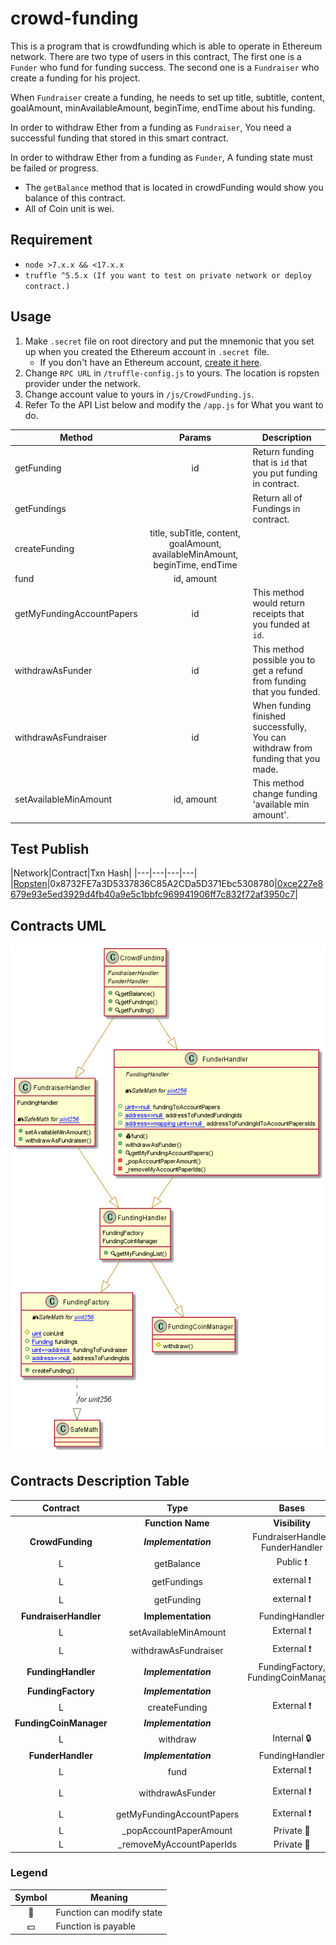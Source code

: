 # crowd-funding

This is a program that is crowdfunding which is able to operate in Ethereum network. There are two type  of users in this contract, The first one is a `Funder` who fund for funding success. The second one is a `Fundraiser` who create a funding for his project.

When `Fundraiser` create a funding, he needs to set up title, subtitle, content, goalAmount, minAvailableAmount, beginTime, endTime about his funding.

In order to withdraw Ether from a funding as `Fundraiser`, You need a successful funding that stored in this smart contract.

In order to withdraw Ether from a funding as `Funder`, A funding state must be failed or progress.

* The `getBalance` method that is located in crowdFunding would show you balance of this contract.
* All of Coin unit is wei.

## Requirement

* `node >7.x.x && <17.x.x`
* `truffle ^5.5.x (If you want to test on private network or deploy contract.)`

## Usage

1. Make `.secret` file on root directory and put the mnemonic that you set up when you created the Ethereum account in `.secret `file.
    * If you don't have an Ethereum account, [create it here](https://metamask.io/).
2. Change `RPC URL` in `/truffle-config.js` to yours. The location is ropsten provider under the network.
3. Change account value to yours in `/js/CrowdFunding.js`.
4. Refer To the  API List below and modify the `/app.js` for What you want to do.

|Method|Params|Description|
|---|:---:|---|
| getFunding | id | Return funding that is `id` that you put funding in contract. |
| getFundings | | Return all of Fundings in contract. |
| createFunding | title, subTitle, content, goalAmount, availableMinAmount, beginTime, endTime | |
| fund | id, amount |  |
| getMyFundingAccountPapers | id | This method would return receipts that you funded at `id`. |
| withdrawAsFunder | id | This method possible  you to get a refund from funding that you funded. |
| withdrawAsFundraiser | id | When funding finished successfully, You can withdraw from funding that you made. |
| setAvailableMinAmount | id, amount | This method change funding 'available min amount'. |

## Test Publish
|Network|Contract|Txn Hash|
|---|---|---|---|
|[Ropsten](https://ropsten.etherscan.io/address/0x8732FE7a3D5337836C85A2CDa5D371Ebc5308780)|0x8732FE7a3D5337836C85A2CDa5D371Ebc5308780|[0xce227e8679e93e5ed3929d4fb40a9e5c1bbfc969941906ff7c832f72af3950c7](https://ropsten.etherscan.io/tx/0xce227e8679e93e5ed3929d4fb40a9e5c1bbfc969941906ff7c832f72af3950c7)|

## Contracts UML

![UML](./uml/@solidity_uml.png)

## Contracts Description Table

|  Contract  |         Type        |       Bases      |                  |                 |
|:----------:|:-------------------:|:----------------:|:----------------:|:---------------:|
|          |  **Function Name**  |  **Visibility**  |  **Mutability**  |  **Modifiers**  |
| **CrowdFunding** | ***Implementation*** | FundraiserHandler, FunderHandler |||
| L  | getBalance | Public ❗️  |   |NO❗️ |
| L  | getFundings | external ❗️  | 🛑  |NO❗️ |
| L  | getFunding | external ❗️  |  🛑 |NO❗️ |
| **FundraiserHandler** | ******Implementation****** | FundingHandler |||
|  L | setAvailableMinAmount | External ❗️ | 🛑  | ownerOfFunding |
|  L | withdrawAsFundraiser | External ❗️ | 🛑  | fundingSucceeded |
| **FundingHandler** | ***Implementation*** | FundingFactory, FundingCoinManager |||
| **FundingFactory** | ***Implementation*** |  |||
 | L  | createFunding | External ❗️ | 🛑  |NO❗️ |
| **FundingCoinManager** | ***Implementation*** |  |||
 | L  | withdraw | Internal 🔒 | 🛑  | |
| **FunderHandler** | ***Implementation*** | FundingHandler |||
| L  | fund | External ❗️ |  💵 | availableFund |
| L  | withdrawAsFunder | External ❗️ | 🛑  | funded fundingInProgressOrFailed |
| L  | getMyFundingAccountPapers | External ❗️  |  |NO❗️ |
| L  | _popAccountPaperAmount | Private 🔐 | 🛑  | |
| L  | _removeMyAccountPaperIds | Private 🔐 | 🛑  | |


### Legend

|  Symbol  |  Meaning  |
|:--------:|-----------|
|    🛑    | Function can modify state |
|    💵    | Function is payable |
